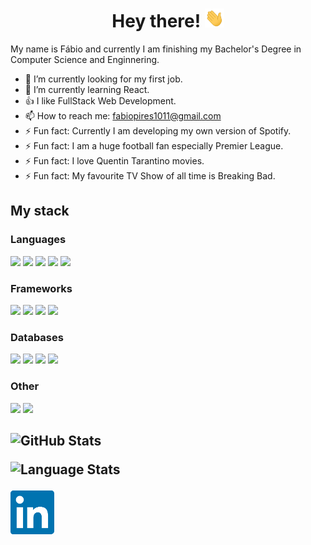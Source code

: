
<!-- <p align="center">
<a href="https://www.linkedin.com/in/luismarques99/"><img height="50" src="https://raw.githubusercontent.com/LuisMarques99/LuisMarques99/master/assets/linkedin-logo.png"></a>
&nbsp;&nbsp;
<a href="https://gitlab.com/LuisMarques99"><img height="50" src="https://raw.githubusercontent.com/LuisMarques99/LuisMarques99/master/assets/gitlab-logo.png"></a>
&nbsp;&nbsp;
<a href="https://www.buymeacoffee.com/LuisMarques99"><img height="50" src="https://raw.githubusercontent.com/LuisMarques99/LuisMarques99/master/assets/BMC/bmc-button.png"></a>
</p> -->

<h1 align='center'>Hey there!
<img src="https://raw.githubusercontent.com/LuisMarques99/LuisMarques99/master/assets/wave.gif" height="30px"/>
</h1>

<!-- ## Hey there! <img src="assets/wave.gif" height="30px"/> -->

My name is Fábio and currently I am finishing my Bachelor's Degree in Computer Science and Enginnering.

- 🔭 I’m currently looking for my first job.
- 🌱 I’m currently learning React.
- 👍 I like FullStack Web Development.
- 📫 How to reach me: fabiopires1011@gmail.com
- ⚡ Fun fact: Currently I am developing my own version of Spotify.
- ⚡ Fun fact: I am a huge football fan especially Premier League.
- ⚡ Fun fact: I love Quentin Tarantino movies.
- ⚡ Fun fact: My favourite TV Show of all time is Breaking Bad.


<!-- --- -->

<p></p>

<h2> My stack 
<h3> Languages </h3>
  <p align="left">
<img height="100" src="https://logospng.org/download/java/logo-java-256.png">
    <img height="100" src="https://bognarjunior.files.wordpress.com/2018/01/1crcyaithv7aiqh1z93v99q.png?w=256">
<img height="100" src="https://cdn.jsdelivr.net/npm/@programming-languages-logos/csharp@0.0.0/csharp_256x256.png">
    <img height="100" src="https://cdn.iconscout.com/icon/free/png-256/c-57-1175191.png">
<img height="100" src="https://cdn.iconscout.com/icon/free/png-256/python-3628999-3030224.png">


</p>
  <h3> Frameworks </h3>
  <p align="left">
  <img height="100" src="https://abirghoudi.com/wp-content/uploads/2020/06/Angular_full_color_logo.svg.png">
  <img height="100" src="https://www.shareicon.net/data/256x256/2016/07/08/117367_logo_512x512.png">
  <img height="100" src="https://onlyweb-formation.com/uploads/mod_logo/nodejs1.png">
  <img height="100" src="https://images.squarespace-cdn.com/content/v1/58e978bde58c6214d4a77c5c/1542068407031-8GGM1KO36MTCYZ08BI2U/2_dot_net_core_logo.png?format=300w">
</p>
  
</p>
  <h3> Databases</h3>
  <p align="left">
  <img height="100" src="https://cdn.iconscout.com/icon/free/png-256/mysql-3628940-3030165.png">
  <img height="100" src="https://cdn.iconscout.com/icon/free/png-256/postgresql-9-1175120.png">
  <img height="100" src="https://martinsblog.dk/wp-content/uploads/2021/07/sql-logo.png">
  <img height="100" src="https://lh3.googleusercontent.com/proxy/DC_VBo5GA4I9TnYg_oylU13f2T15LL2Q-h3B3eNC4bGJyDsT4glKSnkTx9wN93P3S4h2fkVBjTPfkvJu_2d9qx7pAviFcZQREySKX3oxy33xBMHBCouRqqTPk3w">
</p>

</p>
  <h3> Other</h3>
  <p align="left">
  <img height="100" src="https://devblogs.microsoft.com/wp-content/uploads/sites/44/2019/03/SquareLogo_128px.png">
  <img height="100" src="https://community.chocolatey.org/content/packageimages/liquibase.4.4.3.png">
 
</p>
<h2/>
 <h2>
 

<img alt="GitHub Stats" src="https://github-readme-stats.vercel.app/api?username=FabioDPires&show_icons=true&hide_border=true&theme=material-palenight" />

<p></p>

<img alt="Language Stats" src="https://github-readme-stats.vercel.app/api/top-langs/?username=FabioDPires&layout=compact&hide_border=true&theme=material-palenight" />

<p></p>

<p align="left">
<a href="https://www.linkedin.com/in/fábio-pires-0aa876206/"><img height="70" src="https://raw.githubusercontent.com/LuisMarques99/LuisMarques99/master/assets/linkedin-logo.png"></a>

</p>
